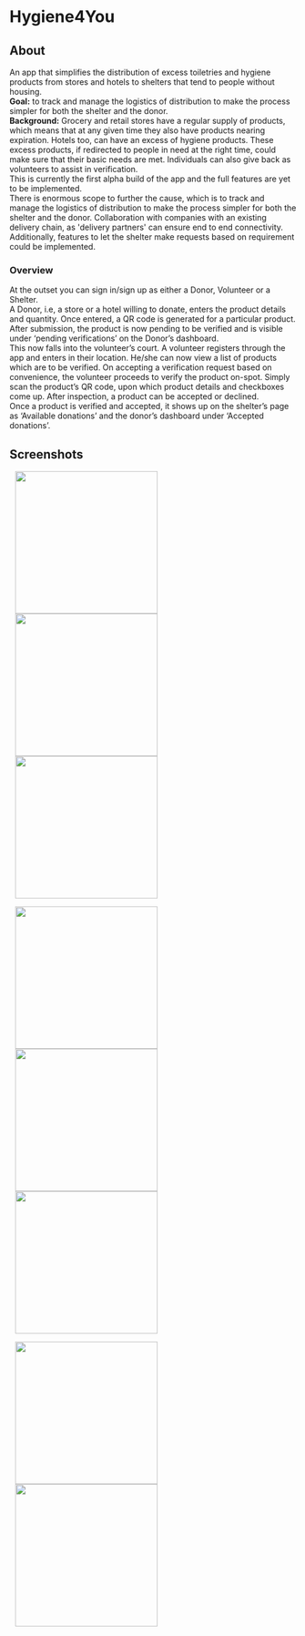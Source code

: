 # Hygiene4You
## About
An app that simplifies the distribution of excess toiletries and hygiene products from stores and hotels to shelters that tend to people without housing.    
**Goal:** to track and manage the logistics of distribution to make the process simpler for both the shelter and the donor.    
**Background:**  Grocery and retail stores have a regular supply of products, which means that at any given time they also have products nearing expiration. Hotels too, can have an excess of hygiene products. These excess products, if redirected to people in need at the right time, could make sure that their basic needs are met. Individuals can also give back as volunteers to assist in verification.  
This is currently the first alpha build of the app and the full features are yet to be implemented.     
There is enormous scope to further the cause, which is to track and manage the logistics of distribution to make the process simpler for both the shelter and the donor. Collaboration with companies with an existing delivery chain, as 'delivery partners' can ensure end to end connectivity. Additionally, features to let the shelter make requests based on requirement could be implemented.  
### Overview
At the outset you can sign in/sign up as either a Donor, Volunteer or a Shelter.     
A Donor, i.e, a store or a hotel willing to donate, enters the product details and quantity. Once entered, a QR code is generated for a particular product. After submission, the product is now pending to be verified and is visible under ‘pending verifications’ on the Donor’s dashboard.     
This now falls into the volunteer’s court. A volunteer registers through the app and enters in their location. He/she can now view a list of products which are to be verified. On accepting a verification request based on convenience, the volunteer proceeds to verify the product on-spot. Simply scan the product’s QR code, upon which product details and checkboxes come up. After inspection, a product can be accepted or declined.   
Once a product is verified and accepted, it shows up on the shelter’s page as ‘Available donations’ and the donor’s dashboard under ‘Accepted donations’.  

## Screenshots        
<p float = "left">

<!-- ### Main Page: -->
<img src = "https://user-images.githubusercontent.com/72306130/127724240-4f0d64a5-594c-4b5a-bffe-e40a62aef269.jpg" width="250" hspace="10"/>
<!-- ![Main page](https://user-images.githubusercontent.com/77959565/119697462-d5a4eb80-be6d-11eb-8220-64762d06d794.jpeg ) -->

<!-- ### Sign In -->
<img src = "https://user-images.githubusercontent.com/77959565/119697994-6b407b00-be6e-11eb-843b-4dfd60c49797.jpeg" width="250" hspace="10"/>
<!-- ![SignUp](https://user-images.githubusercontent.com/77959565/119697994-6b407b00-be6e-11eb-843b-4dfd60c49797.jpeg)
 -->

<!-- ### OTP Verification -->

<img src = "https://user-images.githubusercontent.com/77959565/119698663-15200780-be6f-11eb-9c53-fc9b3c90019c.jpeg" width="250" hspace="10"/>
<!-- ![OTPVerification](https://user-images.githubusercontent.com/77959565/119698663-15200780-be6f-11eb-9c53-fc9b3c90019c.jpeg) -->
  </p>
  
<p float = "left">
<!-- ### Dashboard -->
<img src = "https://user-images.githubusercontent.com/77959565/119698848-47316980-be6f-11eb-94c9-c233c35f7915.jpeg" width="250" hspace="10"/>
<!-- ![Dashboard](https://user-images.githubusercontent.com/77959565/119698848-47316980-be6f-11eb-94c9-c233c35f7915.jpeg) -->

<!-- ### Navigation -->
<img src = "https://user-images.githubusercontent.com/77959565/119699117-73e58100-be6f-11eb-8a96-8e4f1a2bb307.jpeg" width="250" hspace="10"/>
<!-- ![Navigation](https://user-images.githubusercontent.com/77959565/119699117-73e58100-be6f-11eb-8a96-8e4f1a2bb307.jpeg) -->

<!-- ### Cars -->
<img src = "https://user-images.githubusercontent.com/77959565/119699231-8e1f5f00-be6f-11eb-8d98-d5fd21bffebb.jpeg" width="250" hspace="10"/>
<!-- ![Carss](https://user-images.githubusercontent.com/77959565/119699231-8e1f5f00-be6f-11eb-8d98-d5fd21bffebb.jpeg)-->
  </p>
<p float = "left">
<!-- ### Bill Page -->
<img src = "https://user-images.githubusercontent.com/77959565/119699345-b313d200-be6f-11eb-9265-142f98c519a6.jpeg" width="250" hspace="10"/>
<!-- ![BillPage](https://user-images.githubusercontent.com/77959565/119699345-b313d200-be6f-11eb-9265-142f98c519a6.jpeg)
 -->
<!-- ### Payment Authentication -->
<img src = "https://user-images.githubusercontent.com/77959565/119699444-cde64680-be6f-11eb-918a-0994a3d7063f.jpeg" width="250" hspace="10"/>
<!-- ![PaymentAuth](https://user-images.githubusercontent.com/77959565/119699444-cde64680-be6f-11eb-918a-0994a3d7063f.jpeg) -->
  </p>
